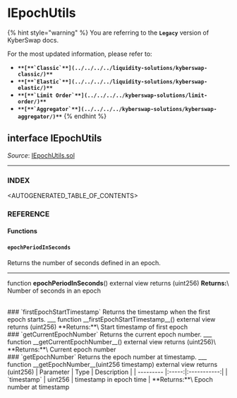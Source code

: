 # IEpochUtils

{% hint style="warning" %}
You are referring to the **`Legacy`** version of KyberSwap docs.

For the most updated information, please refer to:

* **``**[**`Classic`**](../../../../liquidity-solutions/kyberswap-classic/)**``**
* **``**[**`Elastic`**](../../../../liquidity-solutions/kyberswap-elastic/)**``**
* **``**[**`Limit Order`**](../../../../kyberswap-solutions/limit-order/)**``**
* **``**[**`Aggregator`**](../../../../kyberswap-solutions/kyberswap-aggregator/)**``**
{% endhint %}

## interface IEpochUtils

_Source_: [IEpochUtils.sol](https://github.com/KyberNetwork/smart-contracts/blob/master/contracts/sol6/Dao/IEpochUtils.sol)

***

### INDEX[​](https://docs.kyberswap.com/Legacy/api-abi/core-smart-contracts/api\_abi-iepochutils#index) <a href="#index" id="index"></a>

\<AUTOGENERATED\_TABLE\_OF\_CONTENTS>

### REFERENCE[​](https://docs.kyberswap.com/Legacy/api-abi/core-smart-contracts/api\_abi-iepochutils#reference) <a href="#reference" id="reference"></a>

#### Functions[​](https://docs.kyberswap.com/Legacy/api-abi/core-smart-contracts/api\_abi-iepochutils#functions) <a href="#functions" id="functions"></a>

#### `epochPeriodInSeconds`[​](https://docs.kyberswap.com/Legacy/api-abi/core-smart-contracts/api\_abi-iepochutils#epochperiodinseconds) <a href="#epochperiodinseconds" id="epochperiodinseconds"></a>

Returns the number of seconds defined in an epoch.

***

function **epochPeriodInSeconds**() external view returns (uint256) **Returns:**\ Number of seconds in an epoch

\
\### \`firstEpochStartTimestamp\` Returns the timestamp when the first epoch starts. \_\_\_ function \_\_firstEpochStartTimestamp\_\_() external view returns (uint256) \*\*Returns:\*\*\ Start timestamp of first epoch\
\### \`getCurrentEpochNumber\` Returns the current epoch number. \_\_\_ function \_\_getCurrentEpochNumber\_\_() external view returns (uint256)\ \*\*Returns:\*\*\ Current epoch number\
\### \`getEpochNumber\` Returns the epoch number at timestamp. \_\_\_ function \_\_getEpochNumber\_\_(uint256 timestamp) external view returns (uint256) | Parameter | Type | Description | | --------- |:-----:|:-----------:| | \`timestamp\` | uint256 | timestamp in epoch time | \*\*Returns:\*\*\ Epoch number at timestamp
